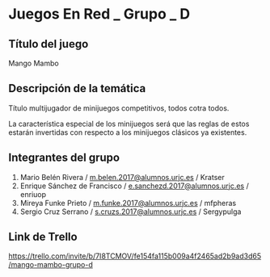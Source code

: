 # Juegos En Red _ Grupo _ D

## **Título del juego**
Mango Mambo
  
## **Descripción de la temática**
Título multijugador de minijuegos competitivos, todos cotra todos.

La característica especial de los minijuegos será que las reglas de estos 
estarán invertidas con respecto a los minijuegos clásicos ya existentes.

## **Integrantes del grupo**
1. Mario Belén Rivera / m.belen.2017@alumnos.urjc.es / Kratser
2. Enrique Sánchez de Francisco / e.sanchezd.2017@alumnos.urjc.es / enriuop
3. Mireya Funke Prieto / m.funke.2017@alumnos.urjc.es / mfpheras
4. Sergio Cruz Serrano / s.cruzs.2017@alumnos.urjc.es / Sergypulga

## **Link de Trello**
https://trello.com/invite/b/7I8TCMOV/fe154fa115b009a4f2465ad2b9ad3d65/mango-mambo-grupo-d
